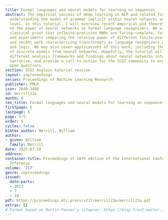 ```yaml
---
title: Formal languages and neural models for learning on sequences
abstract: The empirical success of deep learning in NLP and related fields motivates
  understanding the model of grammar implicit within neural networks on a theoretical
  level. In this tutorial, I will overview recent empirical and theoretical insights
  on the power of neural networks as formal language recognizers. We will cover the
  classical proof that infinite-precision RNNs are Turing-complete, formal analysis
  and experiments comparing the relative power of different finite-precision RNN architectures,
  and recent work characterizing transformers as language recognizers using circuits
  and logic. We may also cover applications of this work, including the extraction
  of discrete models from neural networks. Hopefully, the tutorial will synthesize
  different analysis frameworks and findings about neural networks into a coherent
  narrative, and provide a call to action for the ICGI community to engage with exciting
  open questions.
section: ICGI Angluin tutorial session
layout: inproceedings
series: Proceedings of Machine Learning Research
publisher: PMLR
issn: 2640-3498
id: merrill23a
month: 0
tex_title: Formal languages and neural models for learning on sequences
firstpage: 5
lastpage: 5
page: 5-5
order: 5
cycles: false
bibtex_author: Merrill, William
author:
- given: William
  family: Merrill
date: 2023-07-10
address:
container-title: Proceedings of 16th edition of the International Conference on Grammatical
  Inference
volume: '217'
genre: inproceedings
issued:
  date-parts:
  - 2023
  - 7
  - 10
pdf: https://proceedings.mlr.press/v217/merrill23a/merrill23a.pdf
extras: []
# Format based on Martin Fenner's citeproc: https://blog.front-matter.io/posts/citeproc-yaml-for-bibliographies/
---
```

